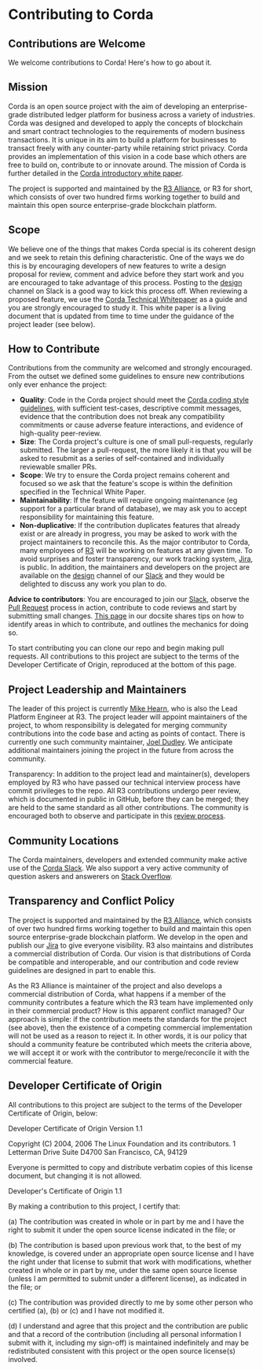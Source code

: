 # Contributing to Corda

## Contributions are Welcome

We welcome contributions to Corda! Here's how to go about it.

## Mission

Corda is an open source project with the aim of developing an enterprise-grade distributed ledger platform for business across a variety of industries.  Corda was designed and developed to apply the concepts of blockchain and smart contract technologies to the requirements of modern business transactions.  It is unique in its aim to build a platform for businesses to transact freely with any counter-party while retaining strict privacy. Corda provides an implementation of this vision in a code base which others are free to build on, contribute to or innovate around. The mission of Corda is further detailed in the [Corda introductory white paper](https://docs.corda.net/_static/corda-introductory-whitepaper.pdf).

The project is supported and maintained by the [R3 Alliance](https://www.r3.com), or R3 for short, which consists of over two hundred firms working together to build and maintain this open source enterprise-grade blockchain platform.

## Scope

We believe one of the things that makes Corda special is its coherent design and we seek to retain this defining characteristic. One of the ways we do this is by encouraging developers of new features to write a design proposal for review, comment and advice before they start work and you are encouraged to take advantage of this process. Posting to the [design](https://cordaledger.slack.com/messages/C3J04VC3V/) channel on Slack is a good way to kick this process off. When reviewing a proposed feature, we use the [Corda Technical Whitepaper](https://docs.corda.net/_static/corda-technical-whitepaper.pdf) as a guide and you are strongly encouraged to study it. This white paper is a living document that is updated from time to time under the guidance of the project leader (see below).

## How to Contribute

Contributions from the community are welcomed and strongly encouraged. From the outset we defined some guidelines to ensure new contributions only ever enhance the project:

* **Quality**: Code in the Corda project should meet the [Corda coding style guidelines](https://docs.corda.net/codestyle.html), with sufficient test-cases, descriptive commit messages, evidence that the contribution does not break any compatibility commitments or cause adverse feature interactions, and evidence of high-quality peer-review.
* **Size**: The Corda project's culture is one of small pull-requests, regularly submitted. The larger a pull-request, the more likely it is that you will be asked to resubmit as a series of self-contained and individually reviewable smaller PRs.
* **Scope**: We try to ensure the Corda project remains coherent and focused so we ask that the feature's scope is within the definition specified in the Technical White Paper.
* **Maintainability**: If the feature will require ongoing maintenance (eg support for a particular brand of database), we may ask you to accept responsibility for maintaining this feature.
* **Non-duplicative**: If the contribution duplicates features that already exist or are already in progress, you may be asked to work with the project maintainers to reconcile this. As the major contributor to Corda, many employees of [R3](https://r3.com) will be working on features at any given time. To avoid surprises and foster transparency, our work tracking system, [Jira](https://r3-cev.atlassian.net/projects/CORDA/summary), is public. In addition, the maintainers and developers on the project are available on the [design](https://cordaledger.slack.com/messages/C3J04VC3V/) channel of our [Slack](https://slack.corda.net/) and they would be delighted to discuss any work you plan to do.

**Advice to contributors**: You are encouraged to join our [Slack](https://slack.corda.net/), observe the [Pull Request](https://github.com/corda/corda/pulls) process in action, contribute to code reviews and start by submitting small changes. [This page](https://docs.corda.net/head/contributing.html) in our docsite shares tips on how to identify areas in which to contribute, and outlines the mechanics for doing so.

To start contributing you can clone our repo and begin making pull requests. All contributions to this project are subject to the terms of the Developer Certificate of Origin, reproduced at the bottom of this page.

## Project Leadership and Maintainers

The leader of this project is currently [Mike Hearn](https://github.com/mikehearn), who is also the Lead Platform Engineer at R3. The project leader will appoint maintainers of the project, to whom responsibility is delegated for merging community contributions into the code base and acting as points of contact. There is currently one such community maintainer, [Joel Dudley](https://github.com/joeldudleyr3). We anticipate additional maintainers joining the project in the future from across the community.

Transparency: In addition to the project lead and maintainer(s), developers employed by R3 who have passed our technical interview process have commit privileges to the repo. All R3 contributions undergo peer review, which is documented in public in GitHub, before they can be merged; they are held to the same standard as all other contributions. The community is encouraged both to observe and participate in this [review process](https://github.com/corda/corda/pulls).

## Community Locations

The Corda maintainers, developers and extended community make active use of the [Corda Slack](http://slack.corda.net/). We also support a very active community of question askers and answerers on [Stack Overflow](https://stackoverflow.com/questions/tagged/corda).

## Transparency and Conflict Policy

The project is supported and maintained by the [R3 Alliance](https://www.r3.com), which consists of over two hundred firms working together to build and maintain this open source enterprise-grade blockchain platform. We develop in the open and publish our [Jira](https://r3-cev.atlassian.net/projects/CORDA/summary) to give everyone visibility. R3 also maintains and distributes a commercial distribution of Corda. Our vision is that distributions of Corda be compatible and interoperable, and our contribution and code review guidelines are designed in part to enable this.

As the R3 Alliance is maintainer of the project and also develops a commercial distribution of Corda, what happens if a member of the community contributes a feature which the R3 team have implemented only in their commercial product? How is this apparent conflict managed? Our approach is simple: if the contribution meets the standards for the project (see above), then the existence of a competing commercial implementation will not be used as a reason to reject it. In other words, it is our policy that should a community feature be contributed which meets the criteria above, we will accept it or work with the contributor to merge/reconcile it with the commercial feature.

## Developer Certificate of Origin

All contributions to this project are subject to the terms of the Developer Certificate of Origin, below:

Developer Certificate of Origin Version 1.1

Copyright (C) 2004, 2006 The Linux Foundation and its contributors. 1 Letterman Drive Suite D4700 San Francisco, CA, 94129

Everyone is permitted to copy and distribute verbatim copies of this license document, but changing it is not allowed.

Developer's Certificate of Origin 1.1

By making a contribution to this project, I certify that:

(a) The contribution was created in whole or in part by me and I have the right to submit it under the open source license indicated in the file; or

(b) The contribution is based upon previous work that, to the best of my knowledge, is covered under an appropriate open source license and I have the right under that license to submit that work with modifications, whether created in whole or in part by me, under the same open source license (unless I am permitted to submit under a different license), as indicated in the file; or

(c) The contribution was provided directly to me by some other person who certified (a), (b) or (c) and I have not modified it.

(d) I understand and agree that this project and the contribution are public and that a record of the contribution (including all personal information I submit with it, including my sign-off) is maintained indefinitely and may be redistributed consistent with this project or the open source license(s) involved.

